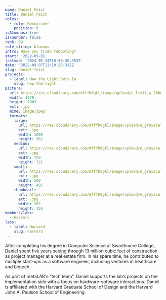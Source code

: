 ```yaml
---
name: Daniel Feist
title: Daniel Feist
roles:
  - role: Researcher
    position: 6
isAlumnus: true
isFounder: false
rank: 99
role_string: Alumnus
intro: Have you tried rebooting?
start: '2022-09-01'
lastmod: '2024-05-24T10:56:36.933Z'
date: '2022-09-07T11:10:20.312Z'
slug: daniel-feist
projects:
  - label: How the Light Gets In
    slug: how-the-light
picture:
  url: https://res.cloudinary.com/dfffh0gkl/image/upload/c_limit,w_2000,h_2000/e_grayscale/v1662541814/metalab_biopic_Daniel_Feist_Alexandrov_279feb0e75.jpg
  width: 1979
  height: 1903
  ext: .jpg
  mime: image/jpeg
  formats:
    large:
      url: https://res.cloudinary.com/dfffh0gkl/image/upload/e_grayscale/v1662541815/large_metalab_biopic_Daniel_Feist_Alexandrov_279feb0e75.jpg
      ext: .jpg
      width: 1000
      height: 962
    medium:
      url: https://res.cloudinary.com/dfffh0gkl/image/upload/e_grayscale/v1662541816/medium_metalab_biopic_Daniel_Feist_Alexandrov_279feb0e75.jpg
      ext: .jpg
      width: 750
      height: 721
    small:
      url: https://res.cloudinary.com/dfffh0gkl/image/upload/e_grayscale/v1662541816/small_metalab_biopic_Daniel_Feist_Alexandrov_279feb0e75.jpg
      ext: .jpg
      width: 500
      height: 481
    thumbnail:
      url: https://res.cloudinary.com/dfffh0gkl/image/upload/e_grayscale/v1662541815/thumbnail_metalab_biopic_Daniel_Feist_Alexandrov_279feb0e75.jpg
      ext: .jpg
      width: 162
      height: 156
members/labs:
  - harvard
labs:
  - label: Harvard
    slug: harvard
---
```

After completing his degree in Computer Science at Swarthmore College, Daniel spent five years seeing through 13 million cubic feet of construction as project manager at a real estate firm. In his spare time, he contributed to multiple start-ups as a software engineer, including ventures in healthcare and biotech.

As part of metaLAB's “tech team”, Daniel supports the lab’s projects on the implementation side with a focus on hardware-software interactions. Daniel is affiliated with the Harvard Graduate School of Design and the Harvard John A. Paulson School of Engineering.